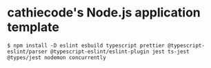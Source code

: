 # cathiecode's Node.js application template

```
$ npm install -D eslint esbuild typescript prettier @typescript-eslint/parser @typescript-eslint/eslint-plugin jest ts-jest @types/jest nodemon concurrently
```
